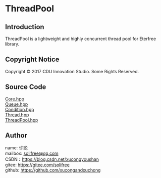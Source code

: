 ﻿# ThreadPool
## Introduction
ThreadPool is a lightweight and highly concurrent thread pool for Eterfree library.

## Copyright Notice
Copyright © 2017 CDU Innovation Studio. Some Rights Reserved.

## Source Code
[Core.hpp](./src/Core.hpp)  
[Queue.hpp](./src/Queue.hpp)  
[Condition.hpp](./src/Condition.hpp)  
[Thread.hpp](./src/Thread.hpp)  
[ThreadPool.hpp](./src/ThreadPool.hpp)

## Author
name: 许聪  
mailbox: solifree@qq.com  
CSDN：https://blog.csdn.net/xucongyoushan  
gitee: https://gitee.com/solifree  
github: https://github.com/xucongandxuchong
